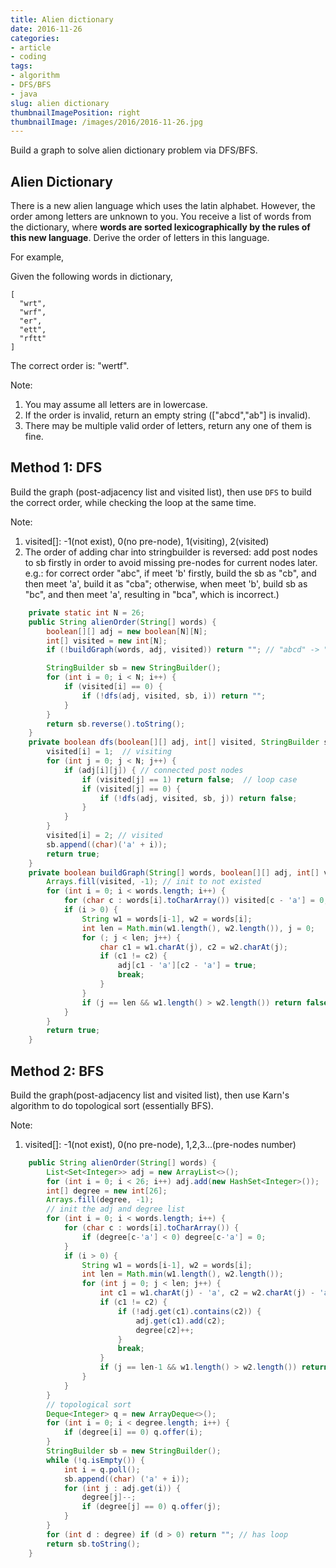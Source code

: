 ```yaml
---
title: Alien dictionary
date: 2016-11-26
categories:
- article
- coding
tags:
- algorithm
- DFS/BFS
- java
slug: alien dictionary
thumbnailImagePosition: right
thumbnailImage: /images/2016/2016-11-26.jpg
---
```


Build a graph to solve alien dictionary problem via DFS/BFS.
<!--more-->

## Alien Dictionary

There is a new alien language which uses the latin alphabet. However, the order among letters are unknown to you. You receive a list of words from the dictionary, where **words are sorted lexicographically by the rules of this new language**. Derive the order of letters in this language.

For example, 

Given the following words in dictionary,

```
[
  "wrt",
  "wrf",
  "er",
  "ett",
  "rftt"
]
```

The correct order is: "wertf".

Note:

1. You may assume all letters are in lowercase.
2. If the order is invalid, return an empty string (["abcd","ab"] is invalid).
3. There may be multiple valid order of letters, return any one of them is fine.

## Method 1: DFS

Build the graph (post-adjacency list and visited list), then use `DFS` to build the correct order, while checking the loop at the same time.

Note:

1. visited[]: -1(not exist), 0(no pre-node), 1(visiting), 2(visited)
2. The order of adding char into stringbuilder is reversed: add post nodes to sb firstly in order to avoid missing pre-nodes for current nodes later. e.g.: for correct order "abc", if meet 'b' firstly, build the sb as "cb", and then meet 'a', build it as "cba"; otherwise, when meet 'b', build sb as "bc", and then meet 'a', resulting in "bca", which is incorrect.)


```java
    private static int N = 26;
    public String alienOrder(String[] words) {
        boolean[][] adj = new boolean[N][N];
        int[] visited = new int[N];
        if (!buildGraph(words, adj, visited)) return ""; // "abcd" -> "ab"

        StringBuilder sb = new StringBuilder();
        for (int i = 0; i < N; i++) {
            if (visited[i] == 0) {
                if (!dfs(adj, visited, sb, i)) return "";
            }
        }
        return sb.reverse().toString();
    }
    private boolean dfs(boolean[][] adj, int[] visited, StringBuilder sb, int i) {
        visited[i] = 1;  // visiting
        for (int j = 0; j < N; j++) {
            if (adj[i][j]) { // connected post nodes
                if (visited[j] == 1) return false;  // loop case
                if (visited[j] == 0) {
                    if (!dfs(adj, visited, sb, j)) return false;
                }
            }
        }
        visited[i] = 2; // visited
        sb.append((char)('a' + i));
        return true;
    }        
    private boolean buildGraph(String[] words, boolean[][] adj, int[] visited) {
        Arrays.fill(visited, -1); // init to not existed
        for (int i = 0; i < words.length; i++) {
            for (char c : words[i].toCharArray()) visited[c - 'a'] = 0;
            if (i > 0) {
                String w1 = words[i-1], w2 = words[i];
                int len = Math.min(w1.length(), w2.length()), j = 0;
                for (; j < len; j++) {
                    char c1 = w1.charAt(j), c2 = w2.charAt(j);
                    if (c1 != c2) {
                        adj[c1 - 'a'][c2 - 'a'] = true;
                        break;
                    }
                }
                if (j == len && w1.length() > w2.length()) return false; // "abcd" -> "ab"
            }
        }
        return true;
    }
```

## Method 2: BFS

Build the graph(post-adjacency list and visited list), then use Karn's algorithm to do topological sort (essentially BFS).

Note:

1. visited[]: -1(not exist), 0(no pre-node), 1,2,3...(pre-nodes number)

```java
    public String alienOrder(String[] words) {
        List<Set<Integer>> adj = new ArrayList<>();
        for (int i = 0; i < 26; i++) adj.add(new HashSet<Integer>());
        int[] degree = new int[26];
        Arrays.fill(degree, -1);
        // init the adj and degree list
        for (int i = 0; i < words.length; i++) {
            for (char c : words[i].toCharArray()) {
                if (degree[c-'a'] < 0) degree[c-'a'] = 0;
            }
            if (i > 0) {
                String w1 = words[i-1], w2 = words[i];
                int len = Math.min(w1.length(), w2.length());
                for (int j = 0; j < len; j++) {
                    int c1 = w1.charAt(j) - 'a', c2 = w2.charAt(j) - 'a';
                    if (c1 != c2) {
                        if (!adj.get(c1).contains(c2)) {
                            adj.get(c1).add(c2);
                            degree[c2]++;
                        }
                        break;
                    }
                    if (j == len-1 && w1.length() > w2.length()) return ""; // "abcd" -> "ab"   
                }
            }
        }
        // topological sort
        Deque<Integer> q = new ArrayDeque<>();
        for (int i = 0; i < degree.length; i++) {
            if (degree[i] == 0) q.offer(i);
        }
        StringBuilder sb = new StringBuilder();
        while (!q.isEmpty()) {
            int i = q.poll();
            sb.append((char) ('a' + i));
            for (int j : adj.get(i)) {
                degree[j]--;
                if (degree[j] == 0) q.offer(j);
            }
        }
        for (int d : degree) if (d > 0) return ""; // has loop
        return sb.toString();
    }
```
